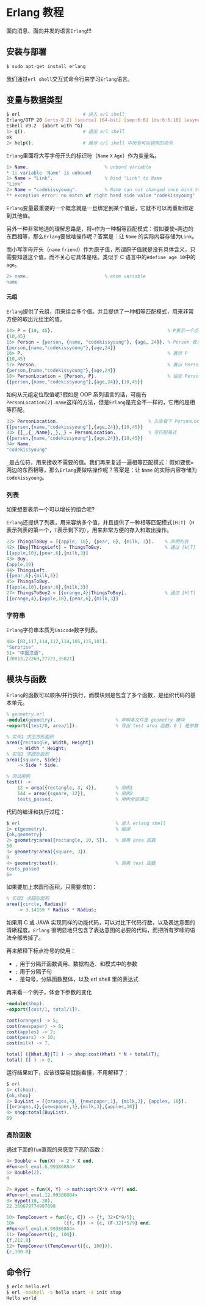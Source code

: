 # Erlang 教程

面向消息、面向并发的语言`Erlang`!!!

## 安装与部署

```bash
$ sudo apt-get install erlang
```

我们通过`erl shell`交互式命令行来学习`Erlang`语言。

## 变量与数据类型

```bash
$ erl                       # 进入 erl shell
Erlang/OTP 20 [erts-9.2] [source] [64-bit] [smp:6:6] [ds:6:6:10] [async-threads:10] [kernel-poll:false]
Eshell V9.2  (abort with ^G)
1> q().                     # 退出 erl shell
ok
2> help().                  # 展示 erl shell 中所有可以调用的命令
```

`Erlang`里面将大写字母开头的标识符（`Name` `X` `Age`）作为变量名。

```erl
1> Name.                            % unbond variable
* 1: variable 'Name' is unbound
1> Name = "Link".                   % bind "Link" to Name
"Link"
2> Name = "codekissyoung".          % Name can not changed once bind to one Value
** exception error: no match of right hand side value "codekissyoung"
```

`Erlang`变量最重要的一个概念就是一旦绑定到某个值后，它就不可以再重新绑定到其他值。

另外一种非常地道的理解思路是，将`=`作为一种相等匹配模式：假如要使`=`两边的东西相等，那么`Erlang`要做啥操作呢？答案是：让 `Name` 的实际内容存储为`Link`。

而小写字母开头（`name` `friend`）作为原子值，所谓原子值就是没有具体含义，只需要知道这个值，而不关心它具体是啥。类似于 C 语言中的`#define age 10`中的`age`。

```erl
2> name.                            % atom variable
name
```

#### 元组

`Erlang`提供了元组，用来组合多个值。并且提供了一种相等匹配模式，用来非常方便的取出元组里的值。

```erl
14> P = {10, 45}.                                          % P表示一个点
{10,45}
15> Person = {person, {name, "codekissyoung"}, {age, 24}}. % Person 表示一个人
{person,{name,"codekissyoung"},{age,24}}
16> P.                                                     % 展示 P
{10,45}
17> Person.                                                % 展示 Person
{person,{name,"codekissyoung"},{age,24}}
18> PersonLocation = {Person, P}.                          % 组合 Person 与 P 成为 PersonLocation
{{person,{name,"codekissyoung"},{age,24}},{10,45}}
```

如何从元组定位取值呢?假如是 OOP 系列语言的话，可能有`PersonLocation[2].name`这样的方法，但是`Erlang`是完全不一样的，它用的是相等匹配。

```erl
32> PersonLocation.                                 % 先查看下 PersonLocation 的值
{{person,{name,"codekissyoung"},{age,24}},{10,45}}
33> {{_,{_,Name},_},_} = PersonLocation.            % 写匹配等式
{{person,{name,"codekissyoung"},{age,24}},{10,45}}
34> Name.
"codekissyoung"
```

`_`是占位符，用来接收不需要的值。我们再来复述一遍相等匹配模式：假如要使`=`两边的东西相等，那么`Erlang`要做啥操作呢？答案是：让 `Name` 的实际内容存储为`codekissyoung`。

### 列表

如果想要表示一个可以增长的组合呢?

`Erlang`还提供了列表，用来容纳多个值，并且提供了一种相等匹配模式`[H|T]`（`H`表示列表的第一个，`T`表示剩下的），用来非常方便的存入和取出操作。

```erl
22> ThingsToBuy = [{apple, 10}, {pear, 6}, {milk, 3}].    % 声明列表
42> [Buy|ThingsLeft] = ThingsToBuy.                       % 通过 [H|T] 模式匹配取数据
[{apple,10},{pear,6},{milk,3}]
43> Buy.
{apple,10}
44> ThingsLeft.
[{pear,6},{milk,3}]
45> ThingsToBuy.
[{apple,10},{pear,6},{milk,3}]
27> ThingsToBuy2 = [{orange,4}|ThingsToBuy].              % 通过 [H|T] 模式往列表存数据
[{orange,4},{apple,10},{pear,6},{milk,3}]
```

### 字符串

`Erlang`字符串本质为`Unicode`数字列表。

```erl
48> [83,117,114,112,114,105,115,101].
"Surprise"
51> "中国汉语".
[20013,22269,27721,35821]
```

## 模块与函数

`Erlang`的函数可以顺序/并行执行，而模块则是包含了多个函数，是组织代码的基本单元。

```erl
% geometry.erl
-module(geometry).                      % 声明本文件是 geometry 模块
-export([test/0, area/1]).              % 导出 test area 函数，0 1 是参数数目

% 实现1 求正方形面积
area({rectangle, Width, Height})
    -> Width * Height;
% 实现2 求圆形面积
area({square, Side})
    -> Side * Side.

% 测试用例
test() ->
    12 = area({rectangle, 3, 4}),       % 用例1
    144 = area({square, 12}),           % 用例2
    tests_passed.                       % 用例全部通过
```

代码的编译和执行过程：

```erl
$ erl                                   % 进入 erlang shell
1> c(geometry).                         % 编译
{ok,geometry}
2> geometry:area({rectangle, 10, 5}).   % 调用 area 函数
50
3> geometry:area({square, 3}).
9
4> geometry:test().                     % 调用 test 函数
tests_passed
5>
```

如果要加上求圆形面积，只需要增加：

```erl
% 实现3 求圆形面积
area({circle, Radius})
    -> 3.14159 * Radius * Radius;
```

如果用 C 或 JAVA 实现同样的功能代码，可以对比下代码行数，以及表达意图的清晰程度。`Erlang` 很明显地只包含了表达意图的必要的代码，而把所有罗嗦的语法全部去掉了。

再来解释下标点符号的使用：

- `,` 用于分隔开函数调用、数据构造、和模式中的参数
- `;` 用于分隔子句
- `.` 是句号，分隔函数整体，以及 erl shell 里的表达式

再来看一个例子，体会下参数的变化

```erl
-module(shop).
-export([cost/1, total/1]).

cost(oranges) -> 5;
cost(newspaper) -> 8;
cost(apples) -> 2;
cost(pears) -> 10;
cost(milk) -> 7.

total( [{What,N}|T] ) -> shop:cost(What) * N + total(T);
total( [] ) -> 0.
```

运行结果如下，应该很容易就能看懂，不用解释了：

```erl
$ erl
1> c(shop).
{ok,shop}
2> BuyList = [{oranges,4}, {newspaper,1}, {milk,3}, {apples, 10}].
[{oranges,4},{newspaper,1},{milk,3},{apples,10}]
4> shop:total(BuyList).
69
```

### 高阶函数

通过下面的`fun`直观的来感受下高阶函数：

```erl
4> Double = fun(X) -> 2 * X end.
#Fun<erl_eval.6.99386804>
5> Double(2).
4

7> Hypot = fun(X, Y) -> math:sqrt(X*X +Y*Y) end.
#Fun<erl_eval.12.99386804>
8> Hypot(10, 20).
22.360679774997898

10> TempConvert = fun({c, C}) -> {f, 32+C*9/5};
10>                  ({f, F}) -> {c, (F-32)*5/9} end.
#Fun<erl_eval.6.99386804>
11> TempConvert({c, 100}).
{f,212.0}
12> TempConvert(TempConvert({c, 100})).
{c,100.0}
```

## 命令行

```bash
$ erlc hello.erl
$ erl -noshell -s hello start -s init stop
Hello world
```
